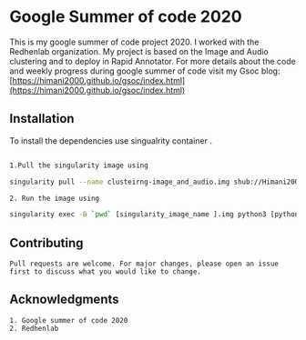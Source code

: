 
# Google Summer of code 2020

This is my google summer of code project 2020. I worked with the Redhenlab organization. My project is based on the Image and Audio clustering and to deploy in Rapid Annotator. 
For more details about the code and weekly progress during google summer of code visit my Gsoc blog: 
[https://himani2000.github.io/gsoc/index.html](https://himani2000.github.io/gsoc/index.html)

## Installation

To install the dependencies use singualrity container .

```bash

1.Pull the singularity image using 

singularity pull --name clusteirng-image_and_audio.img shub://Himani2000/GSOC_2020:clustering

2. Run the image using 

singularity exec -B `pwd` [singularity_image_name ].img python3 [python file]
```



## Contributing
```
Pull requests are welcome. For major changes, please open an issue first to discuss what you would like to change.

```

## Acknowledgments
```
1. Google summer of code 2020
2. Redhenlab 
```